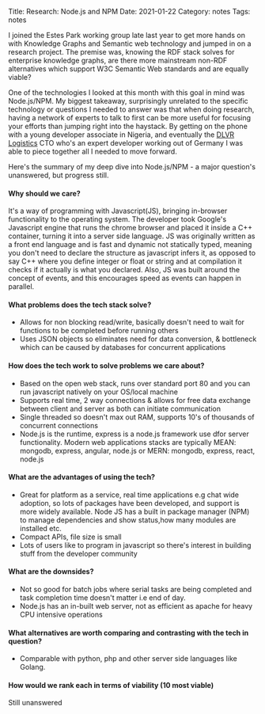 Title: Research: Node.js and NPM
Date: 2021-01-22
Category: notes
Tags: notes


I joined the Estes Park working group late last year to get more hands on with Knowledge Graphs and Semantic web technology and jumped in on a research project. The premise was, knowing the RDF stack solves for enterprise knowledge graphs, are there more mainstream non-RDF alternatives which support W3C Semantic Web standards and are equally viable?

One of the technologies I looked at this month with this goal in mind was Node.js/NPM. My biggest takeaway, surprisingly unrelated to the specific technology or questions I needed to answer was that when doing research, having a network of experts to talk to first can be more useful for focusing your efforts than jumping right into the haystack. By getting on the phone with a young developer associate in Nigeria, and eventually the [DLVR Logistics](www.dlvr.ng) CTO who's an expert developer working out of Germany I was able to piece together all I needed to move forward.

Here's the summary of my deep dive into Node.js/NPM - a major question's unanswered, but progress still.

#### Why should we care?
It's a way of programming with Javascript(JS), bringing in-browser functionality to the operating system. The developer took Google's Javascript engine that runs the chrome browser and placed it inside a C++ container, turning it into a server side language. JS was originally written as a front end language and is fast and dynamic not statically typed, meaning you don't need to declare the structure as javascript infers it, as opposed to say C++ where you define integer or float or string and at compilation it checks if it actually is what you declared. Also, JS was built around the concept of events, and this encourages speed as events can happen in parallel.

#### What problems does the tech stack solve?
- Allows for non blocking read/write, basically doesn't need to wait for functions to be completed before running others
- Uses JSON objects so eliminates need for data conversion, & bottleneck which can be caused by databases for concurrent applications

#### How does the tech work to solve problems we care about?
- Based on the open web stack, runs over standard port 80 and you can run javascript natively on your OS/local machine
- Supports real time, 2 way connections & allows for free data exchange between client and server as both can initiate communication
- Single threaded so doesn't max out RAM, supports 10's of thousands of concurrent connections
- Node.js is the runtime, express is a node.js framework use dfor server functionality. Modern web applications stacks are typically MEAN: mongodb, express, angular, node.js or MERN: mongodb, express, react, node.js

#### What are the advantages of using the tech?
- Great for platform as a service, real time applications e.g chat
wide adoption, so lots of packages have been developed, and support is more widely available. Node JS has a built in package manager (NPM) to manage dependencies and show status,how many modules are installed etc.
- Compact APIs, file size is small
- Lots of users like to program in javascript so there's interest in building stuff from the developer community
#### What are the downsides?
- Not so good for batch jobs where serial tasks are being completed and task completion time doesn't matter i.e end of day. 
- Node.js has an in-built web server, not as efficient as apache for heavy CPU intensive operations

#### What alternatives are worth comparing and contrasting with the tech in question?
- Comparable with python, php and other server side languages like Golang.

#### How would we rank each in terms of viability (10 most viable)
Still unanswered